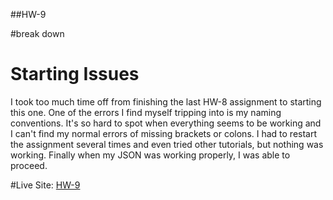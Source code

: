 ##HW-9

#break down

# Starting Issues
I took too much time off from finishing the last HW-8 assignment to starting this
one. One of the errors I find myself tripping into is my naming conventions. It's
so hard to spot when everything seems to be working and I can't find my normal errors of
missing brackets or colons. I had to restart the assignment several times and even tried other
tutorials, but nothing was working. Finally when my JSON was working properly, I was
able to proceed.



#Live Site:
[HW-9](https://ewilsey.github.io/MART441/HW-9/)
